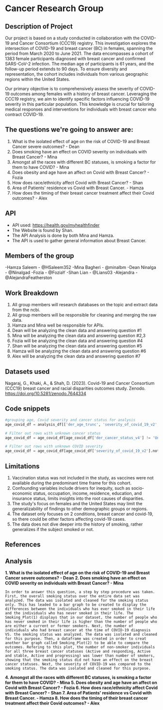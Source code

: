# Cancer Research Group

## Description of Project

Our project is based on a study conducted in collaboration with the COVID-19 and Cancer Consortium (CCC19) registry. This investigation explores the intersection of COVID-19 and breast cancer (BC) in females, spanning the period from March 2020 to June 2021. The data encompasses a cohort of 1383 female participants diagnosed with breast cancer and confirmed SARS-CoV-2 infection. The median age of participants is 61 years, and the follow-up period extends to 90 days. To ensure diversity and representation, the cohort includes individuals from various geographic regions within the United States.

Our primary objective is to comprehensively assess the severity of COVID-19 outcomes among females with a history of breast cancer. Leveraging the CCC19 registry, we aim to identify specific factors influencing COVID-19 severity in this particular population. This knowledge is crucial for tailoring medical responses and interventions for individuals with breast cancer who contract COVID-19.

## The questions we're going to answer are:
1. What is the isolated effect of age on the risk of COVID-19 and Breast Cancer severe outcomes? - Dean 
2. Does smoking have an effect on COVID severity on individuals with Breast Cancer? - Mina
3. Amongst all the races with different BC statuses, is smoking a factor for them to have COVID? - Mina
4. Does obesity and age have an affect on Covid with Breast Cancer? - Fozia
5. How does race/ethnicity affect Covid with Breast Cancer? - Shan
6. Area of Patients' residence vs Covid with Breast Cancer. - Hamza
7. How does the timing of their breast cancer treatment affect their Covid outcomes? - Alex

## API
- API used: https://health.gov/myhealthfinder
- The Website is found by Shan.
- The API Analysis is done by both Mina and Hamza.
- The API is used to gather general information about Breast Cancer. 

## Members of the group
-Hamza Saleem - @HSaleem352
-Mina Bagheri - @minalbm
-Dean Ninalga - @Ninalgad 
-Fozia - @FoziaY
-Shan Lian - @Lians03
-Alejandra - @AlejandraFeatherston

## Work Breakdown 
1. All group members will research databases on the topic and extract data from the ncbi.
2. All group members will be responsible for cleaning and merging the raw data.
3. Hamza and Mina well be responsible for APIs.
4. Dean will be analyzing the clean data and answering question #1
5. Mina will be analyzing the clean data and answering question #2,3
6. Fozia will be analyzing the clean data and answering question #4
7. Shan will be analyzing the clean data and answering question #5
8. Hamza will be analyzing the clean data and answering question #6
9. Alex will be analyzing the clean data and answering question #7
  
## Datasets used 
Nagaraj, G., Khaki, A., & Shah, D. (2023). Covid-19 and Cancer Consortium (CCC19) breast cancer and racial disparities outcomes study. Zenodo. https://doi.org/10.5281/zenodo.7644334

## Code snippets
```python
#grouping age, Covid severity and cancer status for analysis 
age_covid_df = analysis_df[['der_age_trunc', 'severity_of_covid_19_v2', 'der_cancer_status_v4']]

# Filter out rows with unknown cancer status
age_covid_df = age_covid_df[age_covid_df['der_cancer_status_v4'] != 'Unknown']

# Filter out rows with unknown COVID severity
age_covid_df = age_covid_df[age_covid_df['severity_of_covid_19_v2'].notna()]

``` 

## Limitations
1. Vaccination status was not included in the study, as vaccines were not available during the predominant time frame for this cohort.
2. Confounding variables include drivers for inequity, such as socio-economic status, occupation, income, residence, education, and insurance status, limits insights into the root causes of disparities.
3. The study's focus on females and the United States may limit the generalizability of findings to other demographic groups or regions.
4. The dataset only focuses on 2 conditions, breast cancer and covid-19, so there could be other factors affecting covid-19 cases.
5. The data does not dive deeper into the history of smoking, rather generalizes if the subject smoked or not.

## References 

## Analysis 

**1. What is the isolated effect of age on the risk of COVID-19 and Breast Cancer severe outcomes? - Dean** 
**2. Does smoking have an effect on COVID severity on individuals with Breast Cancer? - Mina**

    In order to answer this question, a step by step procedure was taken. First, the overall smoking status over the entire data set was analyzed. The data was isolated and cleaned for the smoking status only. This has leaded to a bar graph to be created to display the differences between the individuals who has ever smoked in their life and the individuals who has never smoked in their life. The Smoking_Plot(1) displays that in our dataset, the number of people who has never smoked in their life is higher than the number of people who are either a current or former smokers. Next, the number of individuals who had breast cancer at the time of COVID-19 diagnosis VS. the smoking status was analyzed. The data was isolated and cleaned for this purpose. Then, a dataframe was created in order to creat another bar graph called Smoking_Plot(2) to be able to compare the outcomes. Refering to this plot, the number of non-smoker individuals for all three breast cancer statuses (Active and responding, Active and stable, Active and progressing) was lower than number of smokers, showing that the smoking status did not have an effect on the breast cancer statuses. Next, the severity of COVID-19 was compared to the smoking status. The data was isolated and cleaned for this purpose.	
   
**4. Amongst all the races with different BC statuses, is smoking a factor for them to have COVID? - Mina
5. Does obesity and age have an affect on Covid with Breast Cancer? - Fozia
6. How does race/ethnicity affect Covid with Breast Cancer? - Shan
7. Area of Patients' residence vs Covid with Breast Cancer. - Hamza
8. How does the timing of their breast cancer treatment affect their Covid outcomes? - Alex**














